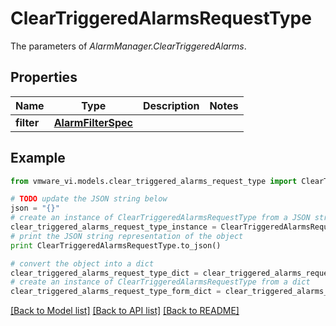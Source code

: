 # ClearTriggeredAlarmsRequestType

The parameters of *AlarmManager.ClearTriggeredAlarms*. 

## Properties
Name | Type | Description | Notes
------------ | ------------- | ------------- | -------------
**filter** | [**AlarmFilterSpec**](AlarmFilterSpec.md) |  | 

## Example

```python
from vmware_vi.models.clear_triggered_alarms_request_type import ClearTriggeredAlarmsRequestType

# TODO update the JSON string below
json = "{}"
# create an instance of ClearTriggeredAlarmsRequestType from a JSON string
clear_triggered_alarms_request_type_instance = ClearTriggeredAlarmsRequestType.from_json(json)
# print the JSON string representation of the object
print ClearTriggeredAlarmsRequestType.to_json()

# convert the object into a dict
clear_triggered_alarms_request_type_dict = clear_triggered_alarms_request_type_instance.to_dict()
# create an instance of ClearTriggeredAlarmsRequestType from a dict
clear_triggered_alarms_request_type_form_dict = clear_triggered_alarms_request_type.from_dict(clear_triggered_alarms_request_type_dict)
```
[[Back to Model list]](../README.md#documentation-for-models) [[Back to API list]](../README.md#documentation-for-api-endpoints) [[Back to README]](../README.md)


